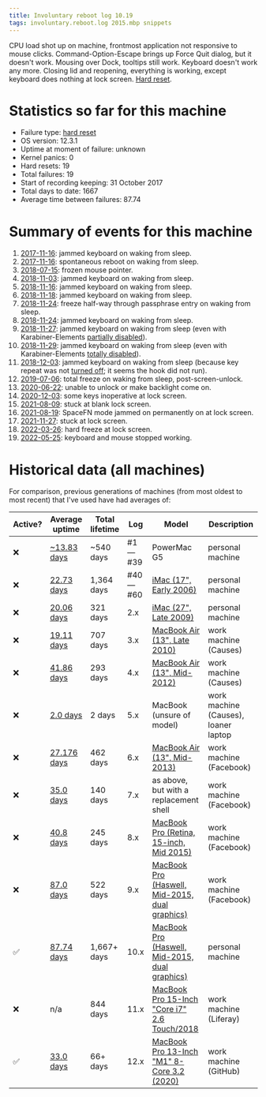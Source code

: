 ```yaml
---
title: Involuntary reboot log 10.19
tags: involuntary.reboot.log 2015.mbp snippets
---
```


CPU load shot up on machine, frontmost application not responsive to mouse clicks. Command-Option-Escape brings up Force Quit dialog, but it doesn't work. Mousing over Dock, tooltips still work. Keyboard doesn't work any more. Closing lid and reopening, everything is working, except keyboard does nothing at lock screen. [Hard reset](/wiki/Hard_reset).

# Statistics so far for this machine

-   Failure type: [hard reset](/wiki/Hard_reset)
-   OS version: 12.3.1
-   Uptime at moment of failure: unknown
-   Kernel panics: 0
-   Hard resets: 19
-   Total failures: 19
-   Start of recording keeping: 31 October 2017
-   Total days to date: 1667
-   Average time between failures: 87.74

# Summary of events for this machine

1. [2017-11-16](/snippets/1151): jammed keyboard on waking from sleep.
1. [2017-11-16](/snippets/1152): spontaneous reboot on waking from sleep.
1. [2018-07-15](/snippets/1154): frozen mouse pointer.
1. [2018-11-03](/snippets/1155): jammed keyboard on waking from sleep.
1. [2018-11-16](/snippets/1156): jammed keyboard on waking from sleep.
1. [2018-11-18](/snippets/1157): jammed keyboard on waking from sleep.
1. [2018-11-24](/snippets/1158): freeze half-way through passphrase entry on waking from sleep.
1. [2018-11-24](/snippets/1159): jammed keyboard on waking from sleep.
1. [2018-11-27](/snippets/1160): jammed keyboard on waking from sleep (even with Karabiner-Elements [partially disabled](https://github.com/wincent/wincent/commit/634d7257e2e6219c516c578d789f81164a0d2738)).
1. [2018-11-29](/snippets/1161): jammed keyboard on waking from sleep (even with Karabiner-Elements [totally disabled](https://github.com/wincent/wincent/commit/5855025962dda75d461b50e8210b293587444832)).
1. [2018-12-03](/snippets/1162): jammed keyboard on waking from sleep (because key repeat was not [turned off](https://github.com/wincent/wincent/commit/46835b274a32f084f8bf53d32b9995a06d74936d); it seems the hook did not run).
1. [2019-07-06](/snippets/1163): total freeze on waking from sleep, post-screen-unlock.
1. [2020-06-22](/snippets/1164): unable to unlock or make backlight come on.
1. [2020-12-03](/snippets/1165): some keys inoperative at lock screen.
1. [2021-08-09](/snippets/1169): stuck at blank lock screen.
1. [2021-08-19](/snippets/1170): SpaceFN mode jammed on permanently on at lock screen.
1. [2021-11-27](/snippets/1171): stuck at lock screen.
1. [2022-03-26](/snippets/1172): hard freeze at lock screen.
1. [2022-05-25](/snippets/1173): keyboard and mouse stopped working.

# Historical data (all machines)

For comparison, previous generations of machines (from most oldest to most recent) that I've used have had averages of:

| Active? | Average uptime | Total lifetime | Log | Model | Description |
| --- | --- | --- | --- | --- | --- |
| ❌ | [~13.83 days](/blog/involuntary-reboot-log-39) | \~540 days | #1 &mdash; #39 | PowerMac G5 | personal machine |
| ❌ | [22.73 days](/blog/involuntary-reboot-log-60) | 1,364 days | #40 &mdash; #60 | [iMac (17", Early 2006)](http://www.everymac.com/systems/apple/imac/specs/imac_cd_1.83_17.html) | personal machine |
| ❌ | [20.06 days](/snippets/23) | 321 days | 2.x | [iMac (27", Late 2009)](http://www.everymac.com/systems/apple/imac/stats/imac-core-i5-2.66-27-inch-aluminum-late-2009-specs.html) | personal machine |
| ❌ | [19.11 days](/snippets/128) | 707 days | 3.x | [MacBook Air (13", Late 2010)](http://www.everymac.com/systems/apple/macbook-air/specs/macbook-air-core-2-duo-2.13-13-late-2010-specs.html) | work machine (Causes) |
| ❌ | [41.86 days](/snippets/170) | 293 days | 4.x | [MacBook Air (13", Mid-2012)](http://www.everymac.com/systems/apple/macbook-air/specs/macbook-air-core-i5-1.8-13-mid-2012-specs.html) | work machine (Causes) |
| ❌ | [2.0 days](/snippets/171) | 2 days | 5.x | MacBook (unsure of model) | work machine (Causes), loaner laptop |
| ❌ | [27.176 days](/snippets/1117) | 462 days | 6.x | [MacBook Air (13", Mid-2013)](http://www.everymac.com/systems/apple/macbook-air/specs/macbook-air-core-i7-1.7-13-mid-2013-specs.html) | work machine (Facebook) |
| ❌ | [35.0 days](/snippets/1138) | 140 days | 7.x | as above, but with a replacement shell | work machine (Facebook) |
| ❌ | [40.8 days](/snippets/1144) | 245 days | 8.x | [MacBook Pro (Retina, 15-inch, Mid 2015)](http://www.everymac.com/systems/apple/macbook_pro/specs/macbook-pro-core-i7-2.8-15-iris-only-mid-2015-retina-display-specs.html) | work machine (Facebook) |
| ❌ | [87.0 days](/snippets/1153) | 522 days | 9.x | [MacBook Pro (Haswell, Mid-2015, dual graphics)](http://www.everymac.com/systems/apple/macbook_pro/specs/macbook-pro-core-i7-2.8-15-dual-graphics-mid-2015-retina-display-specs.html) | work machine (Facebook) |
| ✅ | [87.74 days](/snippets/1173) | 1,667+ days | 10.x | [MacBook Pro (Haswell, Mid-2015, dual graphics)](http://www.everymac.com/systems/apple/macbook_pro/specs/macbook-pro-core-i7-2.8-15-dual-graphics-mid-2015-retina-display-specs.html) | personal machine |
| ❌ | n/a | 844 days | 11.x | [MacBook Pro 15-Inch "Core i7" 2.6 Touch/2018](https://everymac.com/systems/apple/macbook_pro/specs/macbook-pro-core-i7-2.6-15-mid-2018-true-tone-display-touch-bar-specs.html) | work machine (Liferay) |
| ✅ | [33.0 days](/snippets/1168) | 66+ days | 12.x | [MacBook Pro 13-Inch "M1" 8-Core 3.2 (2020)](https://everymac.com/systems/apple/macbook_pro/specs/macbook-pro-m1-8-core-13-2020-specs.html) | work machine (GitHub) |
